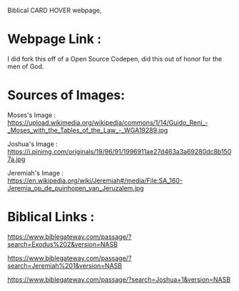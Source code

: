 Biblical CARD HOVER webpage,

# Webpage Link : 

I did fork this off of a Open Source Codepen, did this out of honor for the men of God.

# Sources of Images: 

Moses's Image : https://upload.wikimedia.org/wikipedia/commons/1/14/Guido_Reni_-_Moses_with_the_Tables_of_the_Law_-_WGA19289.jpg

Joshua's Image : https://i.pinimg.com/originals/19/96/91/1996911ae27d463a3a69280dc8b1507a.jpg

Jeremiah's Image : https://en.wikipedia.org/wiki/Jeremiah#/media/File:SA_160-Jeremia_op_de_puinhopen_van_Jeruzalem.jpg



# Biblical Links : 

https://www.biblegateway.com/passage/?search=Exodus%202&version=NASB

https://www.biblegateway.com/passage/?search=Jeremiah%201&version=NASB

https://www.biblegateway.com/passage/?search=Joshua+1&version=NASB
